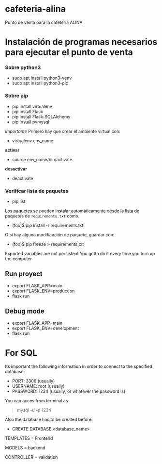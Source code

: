 # cafeteria-alina
Punto de venta para la cafetería ALINA


# Instalación de programas necesarios para ejecutar el punto de venta

### Sobre python3
- sudo apt install python3-venv
- sudo apt install python3-pip

### Sobre pip
- pip install virtualenv
- pip install Flask
- pip install Flask-SQLAlchemy
- pip install pymysql

*Importante* Primero hay que crear el ambiente virtual con:
- virtualenv env_name

**activar**
- source env_name/bin/activate

**desactivar**
- deactivate

### Verificar lista de paquetes
- pip list

Los paquetes se pueden instalar automáticamente desde la lista de paquetes de `requirements.txt` como.

- (foo)$ pip install -r requirements.txt

O si hay alguna modificación de paquete, guardar con:

- (foo)$ pip freeze > requirements.txt




Exported variables  are not persistent
You gotta do it every time you turn up the computer

## Run proyect
- export FLASK_APP=main
- export FLASK_ENV=production
- flask run

## Debug mode
- export FLASK_APP=main
- export FLASK_ENV=development
- flask run 


# For SQL
Its important the following information in order to connect to the specified database:
- PORT: 3306 (usually)
- USERNAME: root (usually)
- PASSWORD: 1234 (usually, or whatever the password is)

You can acces from terminal as
> mysql -u <user> -p 
> 1234

Also the database has to be created before:
- CREATE DATABASE <database_name> 


TEMPLATES = Frontend

MODELS = backend

CONTROLLER = validation
